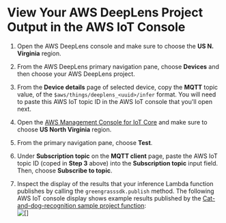 # View Your AWS DeepLens Project Output in the AWS IoT Console<a name="deeplens-viewing-project-output-json"></a>

1. Open the AWS DeepLens console and make sure to choose the **US N\. Virginia** region\.

1.  From the AWS DeepLens primary navigation pane, choose **Devices** and then choose your AWS DeepLens project\.

1.  From the **Device details** page of selected device, copy the **MQTT** topic value, of the `$aws/things/deeplens_<uuid>/infer` format\. You will need to paste this AWS IoT topic ID in the AWS IoT console that you'll open next\.

1. Open the [AWS Management Console for IoT Core](https://console.aws.amazon.com/iot/home?region=us-east-1#/home) and make sure to choose **US North Virginia** region\.

1.  From the primary navigation pane, choose **Test**\.

1.  Under **Subscription topic** on the **MQTT client** page, paste the AWS IoT topic ID \(coped in **Step 3** above\) into the **Subscription topic** input field\. Then, choose **Subscribe to topic**\.

1. Inspect the display of the results that your inference Lambda function publishes by calling the `greengrasssdk.publish` method\. The following AWS IoT console display shows example results published by the [Cat\-and\-dog\-recognition sample project function](deeplens-inference-lambda-create.md):  
![\[\]](http://docs.aws.amazon.com/deeplens/latest/dg/images/deeplens-view-project-output-json-result.png)